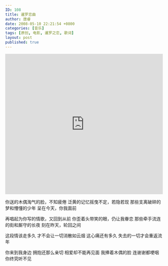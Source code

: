 ```yaml
---
ID: 108
title: 暹罗恋曲
author: 唐睿
date: 2008-05-10 22:21:54 +0800
categories: [音乐]
tags: [原创, 电影, 暹罗之恋, 歌词]
layout: post
published: true
---
```


<iframe width="100%" height="450" scrolling="no" frameborder="no" src="https://w.soundcloud.com/player/?url=https%3A//api.soundcloud.com/tracks/327433142&amp;auto_play=false&amp;hide_related=false&amp;show_comments=true&amp;show_user=true&amp;show_reposts=false&amp;visual=true"></iframe>

你送的木偶淘气的脸，不知疲倦
泛黄的记忆摇曳不定，若隐若现
那些支离破碎的梦和懵懂的少年
呈在今天，你我面前

再唱起为你写的情歌，又回到从前
你歪着头带笑的眼，仍让我眷恋
那些牵手流连的街和厮守的长夜
刻在昨天，轮回之间

这段情该走多久
才不会让一切消散如云烟
这心痛还有多久
失去的一切才会重返流年

你来到我身边
拥抱还那么亲切
相爱却不能再见面
我捧着木偶的脸
连谢谢都哽咽
你终究听不见
